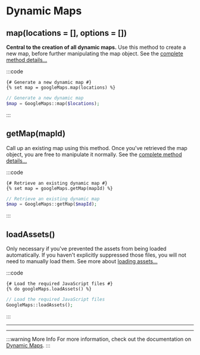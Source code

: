 # Dynamic Maps

## map(locations = [], options = [])

**Central to the creation of all dynamic maps.** Use this method to create a new map, before further manipulating the map object. See the [complete method details...](/dynamic-maps/map-management/#map-locations-options)

:::code
```twig
{# Generate a new dynamic map #}
{% set map = googleMaps.map(locations) %}
```
```php
// Generate a new dynamic map
$map = GoogleMaps::map($locations);
```
:::

## getMap(mapId)

Call up an existing map using this method. Once you've retrieved the map object, you are free to manipulate it normally. See the [complete method details...](/dynamic-maps/map-management/#getmap-mapid)

:::code
```twig
{# Retrieve an existing dynamic map #}
{% set map = googleMaps.getMap(mapId) %}
```
```php
// Retrieve an existing dynamic map
$map = GoogleMaps::getMap($mapId);
```
:::

## loadAssets()

Only necessary if you've prevented the assets from being loaded automatically. If you haven't explicitly suppressed those files, you will not need to manually load them. See more about [loading assets...](/guides/loading-javascript/)

:::code
```twig
{# Load the required JavaScript files #}
{% do googleMaps.loadAssets() %}
```
```php
// Load the required JavaScript files
GoogleMaps::loadAssets();
```
:::

---
---

:::warning More Info
For more information, check out the documentation on [Dynamic Maps](/dynamic-maps/).
:::
